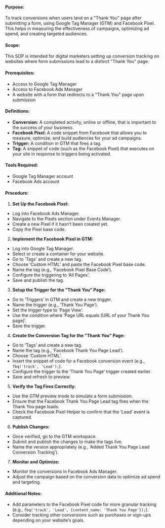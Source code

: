#### Purpose:  
To track conversions when users land on a "Thank You" page after submitting a form, using Google Tag Manager (GTM) and Facebook Pixel. This helps in measuring the effectiveness of campaigns, optimizing ad spend, and creating targeted audiences.  
  
#### Scope:  
This SOP is intended for digital marketers setting up conversion tracking on websites where form submissions lead to a distinct "Thank You" page.  
  
#### Prerequisites:  
- Access to Google Tag Manager  
- Access to Facebook Ads Manager  
- A website with a form that redirects to a "Thank You" page upon submission  
  
#### Definitions:  
- **Conversion:** A completed activity, online or offline, that is important to the success of your business.  
- **Facebook Pixel:** A code snippet from Facebook that allows you to measure, optimize, and build audiences for your ad campaigns.  
- **Trigger:** A condition in GTM that fires a tag.  
- **Tag:** A snippet of code (such as the Facebook Pixel) that executes on your site in response to triggers being activated.  
  
#### Tools Required:  
- Google Tag Manager account  
- Facebook Ads account  
  
#### Procedure:  
1. **Set Up the Facebook Pixel:**  
- Log into Facebook Ads Manager.  
- Navigate to the Pixels section under Events Manager.  
- Create a new Pixel if it hasn’t been created yet.  
- Copy the Pixel base code.  
  
2. **Implement the Facebook Pixel in GTM:**  
- Log into Google Tag Manager.  
- Select or create a container for your website.  
- Go to ‘Tags’ and create a new tag.  
- Choose ‘Custom HTML’ and paste the Facebook Pixel base code.  
- Name the tag (e.g., ‘Facebook Pixel Base Code’).  
- Configure the triggering to ‘All Pages’.  
- Save and publish the tag.  
  
3. **Setup the Trigger for the "Thank You" Page:**  
- Go to ‘Triggers’ in GTM and create a new trigger.  
- Name the trigger (e.g., ‘Thank You Page’).  
- Set the trigger type to ‘Page View’.  
- Use the condition where ‘Page URL equals [URL of your Thank You page]’.  
- Save the trigger.  
  
4. **Create the Conversion Tag for the "Thank You" Page:**  
- Go to ‘Tags’ and create a new tag.  
- Name the tag (e.g., ‘Facebook Thank You Page Lead’).  
- Choose ‘Custom HTML’.  
- Insert the snippet of code for a Facebook conversion event (e.g., `fbq('track', 'Lead');`).  
- Configure the trigger to the ‘Thank You Page’ trigger created earlier.  
- Save and refresh to preview.  
  
5. **Verify the Tag Fires Correctly:**  
- Use the GTM preview mode to simulate a form submission.  
- Ensure that the Facebook Thank You Page Lead tag fires when the Thank You page loads.  
- Check the Facebook Pixel Helper to confirm that the ‘Lead’ event is captured.  
  
6. **Publish Changes:**  
- Once verified, go to the GTM workspace.  
- Submit and publish the changes to make the tags live.  
- Name the version appropriately (e.g., ‘Added Thank You Page Lead Conversion Tracking’).  
  
7. **Monitor and Optimize:**  
- Monitor the conversions in Facebook Ads Manager.  
- Adjust the campaign based on the conversion data to optimize ad spend and targeting.  
  
#### Additional Notes:  
- Add parameters to the Facebook Pixel code for more granular tracking (e.g., `fbq('track', 'Lead', {content_name: 'Thank You Page'});`).  
- Consider tracking other conversions such as purchases or sign-ups depending on your website’s goals. 